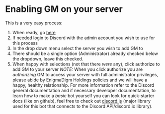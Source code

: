 # Enabling GM on your server
This is a very easy process:
1. When ready, go [here](https://discordapp.com/api/oauth2/authorize?client_id=560223567967551519&permissions=8&redirect_uri=https%3A%2F%2Fdigmsl.link%2Fgreenmesa&scope=bot)
2. If needed login to Discord with the admin account you wish to use for this process
3. In the drop down menu select the server you wish to add GM to
4. There should be a single option (Administrator) already checked below the dropdown, leave this checked.
5. When happy with selections (not that there _were_ any), click authorize to add GM to your server
*NOTE:* When you click authorize you are _authorizing_ GM to access your server with full administrator privileges, please abide by EnigmaDigm Holdings [policies](https://enigmadigm.com/policies) and we will have a happy, healthy relationship. For more information refer to the Discord general documentation and if necessary developer documentation, to learn how to make a _basic_ bot yourself you can look for quick-starter docs (like on github), feel free to check out [discord.js](https://discord.js.org) (major library used for this bot that connects to the Discord API/discord.io library).
